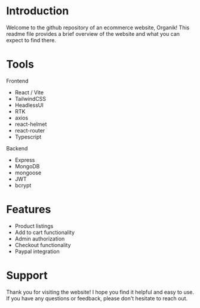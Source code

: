 # Introduction

Welcome to the github repository of an ecommerce website, Organik! This readme file provides a brief overview of the website and what you can expect to find there.

# Tools

Frontend

- React / Vite
- TailwindCSS
- HeadlessUI
- RTK
- axios
- react-helmet
- react-router
- Typescript

Backend

- Express
- MongoDB
- mongoose
- JWT
- bcrypt

# Features

- Product listings
- Add to cart functionality
- Admin authorization
- Checkout functionality
- Paypal integration

# Support

Thank you for visiting the website! I hope you find it helpful and easy to use. If you have any questions or feedback, please don't hesitate to reach out.
